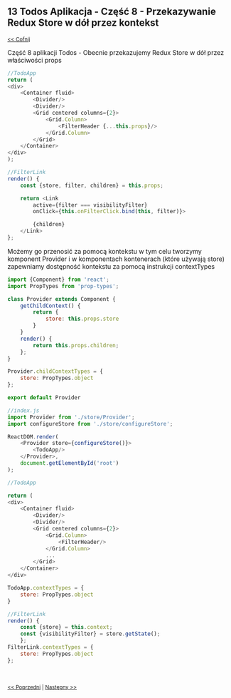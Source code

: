 ## 13 Todos Aplikacja - Część 8 - Przekazywanie Redux Store w dół przez kontekst
<sub>[<< Cofnij](https://github.com/donatuss/Redux-Start-Egghead/blob/master/README.md)</sub><br/>

Część 8 aplikacji Todos - Obecnie przekazujemy Redux Store w dół przez właściwości props

```javascript
//TodoApp
return (
<div>
    <Container fluid>
        <Divider/>
        <Divider/>
        <Grid centered columns={2}>
            <Grid.Column>
                <FilterHeader {...this.props}/>
            </Grid.Column>
        </Grid>
    </Container>
</div>
);

//FilterLink
render() {
    const {store, filter, children} = this.props;

    return <Link
        active={filter === visibilityFilter}
        onClick={this.onFilterClick.bind(this, filter)}>

        {children}
    </Link>
};
```

Możemy go przenosić za pomocą kontekstu w tym celu tworzymy komponent Provider i w komponentach kontenerach (które używają store) zapewniamy
dostępność kontekstu za pomocą instrukcji contextTypes

```javascript
import {Component} from 'react';
import PropTypes from 'prop-types';

class Provider extends Component {
    getChildContext() {
        return {
            store: this.props.store
        }
    }
    render() {
        return this.props.children;
    };
}

Provider.childContextTypes = {
    store: PropTypes.object
};

export default Provider  
```

```javascript
//index.js
import Provider from './store/Provider';
import configureStore from './store/configureStore';

ReactDOM.render(
    <Provider store={configureStore()}>
        <TodoApp/>
    </Provider>,
    document.getElementById('root')
);
```


```javascript
//TodoApp

return (
<div>
    <Container fluid>
        <Divider/>
        <Divider/>
        <Grid centered columns={2}>
            <Grid.Column>
                <FilterHeader/>
            </Grid.Column>
            ...
        </Grid>
    </Container>
</div>

TodoApp.contextTypes = {
    store: PropTypes.object
}

//FilterLink
render() {
    const {store} = this.context;
    const {visibilityFilter} = store.getState();
    };
FilterLink.contextTypes = {
    store: PropTypes.object
};
```


 <br/>
 
 <sub>[<< Poprzedni](https://github.com/donatuss/Redux-Start-Egghead/blob/master/12-todoapp-extracting-container-2/README.md)
  | [Następny >>](https://github.com/donatuss/Redux-Start-Egghead/blob/master/14-todoapps-use-react-redux-provider/README.md)
 </sub>
